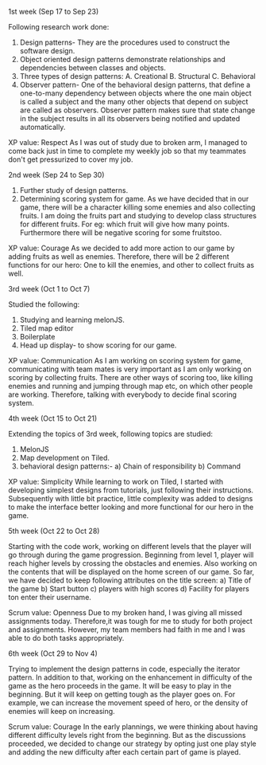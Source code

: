 1st week (Sep 17 to Sep 23)

Following research work done:
1. Design patterns- They are the procedures used to construct the software design.
2. Object oriented design patterns demonstrate relationships and dependencies between classes and objects.
3. Three types of design patterns: A. Creational B. Structural C. Behavioral
4. Observer pattern- One of the behavioral design patterns, that define a one-to-many dependency between objects where the one main object is called a subject and the many other objects that depend on subject are called as observers. Observer pattern makes sure that state change in the subject results in all its observers being notified and updated automatically.

XP value: Respect
As I was out of study due to broken arm, I managed to come back just in time to complete my weekly job so that my teammates don't get pressurized to cover my job.


2nd week (Sep 24 to Sep 30)

1. Further study of design patterns.
2. Determining scoring system for game. As we have decided that in our game, there will be a character killing some enemies and also collecting fruits. I am doing the fruits part and studying to develop class structures for different fruits. For eg: which fruit will give how many points. Furthermore there will be negative scoring for some fruitstoo.

XP value: Courage
As we decided to add more action to our game by adding fruits as well as enemies. Therefore, there will be 2 different functions for our hero: One to kill the enemies, and other to collect fruits as well.


3rd week (Oct 1 to Oct 7)

Studied the following:
1. Studying and learning melonJS.
2. Tiled map editor
3. Boilerplate
4. Head up display- to show scoring for our game.

XP value: Communication
As I am working on scoring system for game, communicating with team mates is very important as I am only working on scoring by collecting fruits. There are other ways of scoring too, like killing enemies and running and jumping through map etc, on which other people are working. Therefore, talking with everybody to decide final scoring system.


4th week (Oct 15 to Oct 21)

Extending the topics of 3rd week, following topics are studied:
1. MelonJS
2. Map development on Tiled.
3. behavioral design patterns:-
   a) Chain of responsibility
   b) Command
   
XP value: Simplicity
While learning to work on Tiled, I started with developing simplest designs from tutorials, just following their instructions. Subsequently with little bit practice, little complexity was added to designs to make the interface better looking and more functional for our hero in the game.


5th week (Oct 22 to Oct 28)

Starting with the code work, working on different levels that the player will go through during the game progression. Beginning from level 1, player will reach higher levels by crossing the obstacles and enemies. 
Also working on the contents that will be displayed on the home screen of our game. So far, we have decided to keep following attributes on the title screen:
a) Title of the game
b) Start button
c) players with high scores
d) Facility for players ton enter their username.

Scrum value: Openness
Due to my broken hand, I was giving all missed assignments today. Therefore,it was tough for me to study for both project and assignments. However, my team members had faith in me and I was able to do both tasks appropriately. 
 

6th week (Oct 29 to Nov 4)

Trying to implement the design patterns in code, especially the iterator pattern. In addition to that, working on the enhancement in difficulty of the game as the hero proceeds in the game. It will be easy to play in the beginning. But it will keep on getting tough as the player goes on. For example, we can increase the movement speed of hero, or the density of enemies will keep on increasing.

Scrum value: Courage
In the early plannings, we were thinking about having different difficulty levels right from the beginning. But as the discussions proceeded, we decided to change our strategy by opting just one play style and adding the new difficulty after each certain part of game is played.
